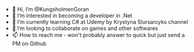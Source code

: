 - 👋 Hi, I’m @KungsholmenGoran
- 👀 I’m interested in becoming a developer in .Net
- 🌱 I’m currently learning C# at Udemy by Krystyna Slursarcyks channel  
- 💞️ I’m looking to collaborate on games and other softwares
- 📫 How to reach me - won't probably answer to quick but just send a PM on Github

<!---
KungsholmenGoran/KungsholmenGoran is a ✨ special ✨ repository because its `README.md` (this file) appears on your GitHub profile.
You can click the Preview link to take a look at your changes.
--->
